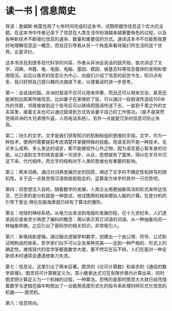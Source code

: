 # 读一书 | 信息简史

导读：詹姆斯·格雷克用了七年时间完成的这本书，试图把握住信息这个宏大的主题。在这本书中作者记录下了信息在人类生活中扮演越来越重要角色的过程，以及各种新技术不断强化信息的速率、数量和重要信的方式。通读这本书不仅能帮我更好地理解信息这一概念，而且还引导我从另一个角度来看待我们所生活的这个世界。五星评价。

这本书涉及到很多现代科学的内容，作者从非洲会说话的鼓开始，依次讲述了文字、词典、书籍、电、电报、电脑、基因、模因、维基百科等信息载体的发明和使用情况。此后以香农的信息论为中心，向我们介绍了信息的前世今生。知识点有多，我只好把自己感兴趣的点摘录下来，以便重读时进一步思考。

第一：会说话的鼓。非洲的鼓语不仅可以用来伴奏，而且还可以用来交谈，甚至还能做到远距离传输信息。比如妻子在家做好了饭，可以通过一段鼓语传送给100米外的邻居，邻居接收到这个信号后可以继续把鼓语传送下去，一直到千里之外的丈夫耳里，接着丈夫也可以通过鼓语到方式告诉妻子自己的工作情况。（是不是突然觉得非洲的大兄弟很牛逼，人肉电话系统）。另外一点就是冗余的信息可防止失真。

第二：持久的文字。文字是我们获取知识的机制和组织思维的手段。文字，作为一种技术，使用时需要提前考虑清楚并掌握特殊的技能。而语言则不是一种技术，无论多么成熟、多么发达的语言，都不能被视作心外之物，因为语言是心智本身的功能。从口语到文字的转变是第一次进步，从此，思想就有了载体，得以在岁月中沉淀下来，代代相传，而文字的结构对于人类的思维也有重要的影响。

第三：两本词典。通过对词典发展历史的回顾，阐述了文字的不确定性和拼写的随机性。关于这一点我觉得汉语倒是挺稳定的，这算是方块字的其中一只优势吧。

第四：将思想注入齿轮。随着数学的发展，人类企业用更抽象简洁的形式来传达信息，巴贝奇的差分机就是一种尝试，他试图用机械来模拟人脑的计算。在差分机的引导下爱达·拜伦在脑海里就已经有了算法的雏形。

第五：地球的神经系统。从电力出发谈到电报的发展历程，在十九世纪末，人们逐渐适应或者至少熟悉了编码的概念：用以表示其它词语的词语。从一种抽象向另一种抽象转换。之后引出了密码学的相关知识，非常吸引人。

第六：新电线新逻辑。通过融合逻辑学和数学，创建出一个由公理、符号、公式和证明构成的体系，哲学家们似乎可以企及某种完美——达到一种严格的、形式上的确定性。难怪现代的哲学家都是数学大佬，要不然实在玩不转。人们在面对一种全新技术时通常会遭遇想象力失灵。

第七：信息论。这里引出了两本巨著，图灵的《论可计算数》和香农的《通信的数学原理》。图灵将可计算数定义为，其小数表达式可在有限步骤内计算出来，同时图灵把计算定义为一个机械的过程，一种算法。恐怖的是那时图灵大大就已经凭借着数学与逻辑在脑中构想出了一台能用高度形式化的指令来处理同样形式化信息的机器—— 图灵机。

第八：信息转向。